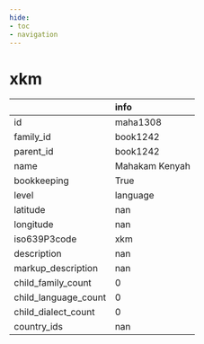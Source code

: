 ```yaml
---
hide:
- toc
- navigation
---
```

# xkm
|                      | info           |
|:---------------------|:---------------|
| id                   | maha1308       |
| family_id            | book1242       |
| parent_id            | book1242       |
| name                 | Mahakam Kenyah |
| bookkeeping          | True           |
| level                | language       |
| latitude             | nan            |
| longitude            | nan            |
| iso639P3code         | xkm            |
| description          | nan            |
| markup_description   | nan            |
| child_family_count   | 0              |
| child_language_count | 0              |
| child_dialect_count  | 0              |
| country_ids          | nan            |